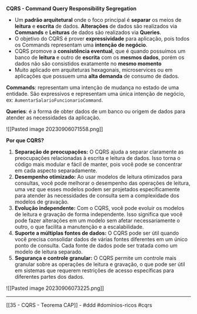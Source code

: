 **CQRS - Command Query Responsibility Segregation**

- Um **padrão arquitetural** onde o foco principal é **separar** os meios de **leitura** e **escrita** de dados. **Alterações** de dados são realizados via **Commands** e **Leituras** de dados são realizados via **Queries**.
- O objetivo do CQRS é prover **expressividade** para aplicação, pois todos os Commands representam uma **intenção de negócio**.
- CQRS promove a **consistência eventual**, que é quando possuímos um banco de **leitura** e outro de **escrita** com os **mesmos dados**, porém os dados não são consistidos exatamente no **mesmo momento**
- Muito aplicado em arquiteturas hexagonais, microservices ou em aplicações que possuem uma **alta demanda** de consumo de dados.

**Commands**: representam uma intenção de mudança no estado de uma entidade. São expressivos e representam uma única intenção de negócio, ex: `AumentarSalarioFuncionarioCommand`.

**Queries**: é a forma de obter dados de um banco ou origem de dados para atender as necessidades da aplicação.

![[Pasted image 20230906071558.png]]

**Por que CQRS?**

1. **Separação de preocupações:** O CQRS ajuda a separar claramente as preocupações relacionadas à escrita e leitura de dados. Isso torna o código mais modular e fácil de manter, pois você pode se concentrar em cada aspecto separadamente.
2. **Desempenho otimizado:** Ao usar modelos de leitura otimizados para consultas, você pode melhorar o desempenho das operações de leitura, uma vez que esses modelos podem ser projetados especificamente para atender às necessidades de consulta sem a complexidade dos modelos de gravação.
3. **Evolução independente:** Com o CQRS, você pode evoluir os modelos de leitura e gravação de forma independente. Isso significa que você pode fazer alterações em um modelo sem afetar necessariamente o outro, o que facilita a manutenção e a escalabilidade.
4. **Suporte a múltiplas fontes de dados:** O CQRS pode ser útil quando você precisa consolidar dados de várias fontes diferentes em um único ponto de consulta. Cada fonte de dados pode ser tratada como um modelo de leitura separado.
5. **Segurança e controle granular:** O CQRS permite um controle mais granular sobre as operações de leitura e gravação, o que pode ser útil em sistemas que requerem restrições de acesso específicas para diferentes partes dos dados.

![[Pasted image 20230906073225.png]]

---
[[35 - CQRS - Teorema CAP]] - #ddd #domínios-ricos #cqrs